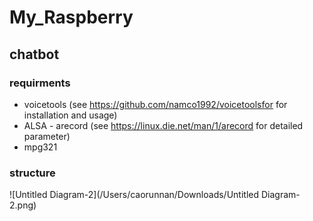 # My_Raspberry

## chatbot

### requirments

- voicetools (see https://github.com/namco1992/voicetoolsfor  for installation and usage)
- ALSA - arecord  (see https://linux.die.net/man/1/arecord for detailed parameter)
- mpg321 

### structure

![Untitled Diagram-2](/Users/caorunnan/Downloads/Untitled Diagram-2.png) 